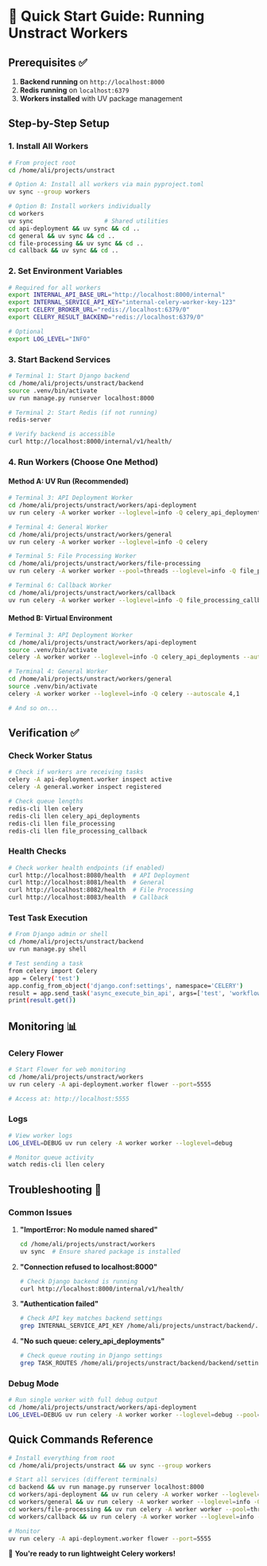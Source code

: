 # 🚀 Quick Start Guide: Running Unstract Workers

## Prerequisites ✅

1. **Backend running** on `http://localhost:8000`
2. **Redis running** on `localhost:6379` 
3. **Workers installed** with UV package management

## Step-by-Step Setup

### 1. Install All Workers

```bash
# From project root
cd /home/ali/projects/unstract

# Option A: Install all workers via main pyproject.toml
uv sync --group workers

# Option B: Install workers individually  
cd workers
uv sync                    # Shared utilities
cd api-deployment && uv sync && cd ..
cd general && uv sync && cd ..
cd file-processing && uv sync && cd ..
cd callback && uv sync && cd ..
```

### 2. Set Environment Variables

```bash
# Required for all workers
export INTERNAL_API_BASE_URL="http://localhost:8000/internal"
export INTERNAL_SERVICE_API_KEY="internal-celery-worker-key-123"
export CELERY_BROKER_URL="redis://localhost:6379/0"
export CELERY_RESULT_BACKEND="redis://localhost:6379/0"

# Optional
export LOG_LEVEL="INFO"
```

### 3. Start Backend Services

```bash
# Terminal 1: Start Django backend
cd /home/ali/projects/unstract/backend
source .venv/bin/activate
uv run manage.py runserver localhost:8000

# Terminal 2: Start Redis (if not running)
redis-server

# Verify backend is accessible
curl http://localhost:8000/internal/v1/health/
```

### 4. Run Workers (Choose One Method)

#### Method A: UV Run (Recommended)

```bash
# Terminal 3: API Deployment Worker
cd /home/ali/projects/unstract/workers/api-deployment
uv run celery -A worker worker --loglevel=info -Q celery_api_deployments

# Terminal 4: General Worker
cd /home/ali/projects/unstract/workers/general
uv run celery -A worker worker --loglevel=info -Q celery

# Terminal 5: File Processing Worker
cd /home/ali/projects/unstract/workers/file-processing
uv run celery -A worker worker --pool=threads --loglevel=info -Q file_processing --concurrency 4

# Terminal 6: Callback Worker
cd /home/ali/projects/unstract/workers/callback
uv run celery -A worker worker --loglevel=info -Q file_processing_callback
```

#### Method B: Virtual Environment

```bash
# Terminal 3: API Deployment Worker
cd /home/ali/projects/unstract/workers/api-deployment
source .venv/bin/activate
celery -A worker worker --loglevel=info -Q celery_api_deployments --autoscale 4,1

# Terminal 4: General Worker
cd /home/ali/projects/unstract/workers/general
source .venv/bin/activate
celery -A worker worker --loglevel=info -Q celery --autoscale 4,1

# And so on...
```

## Verification ✅

### Check Worker Status

```bash
# Check if workers are receiving tasks
celery -A api-deployment.worker inspect active
celery -A general.worker inspect registered

# Check queue lengths
redis-cli llen celery
redis-cli llen celery_api_deployments
redis-cli llen file_processing
redis-cli llen file_processing_callback
```

### Health Checks

```bash
# Check worker health endpoints (if enabled)
curl http://localhost:8080/health  # API Deployment
curl http://localhost:8081/health  # General
curl http://localhost:8082/health  # File Processing
curl http://localhost:8083/health  # Callback
```

### Test Task Execution

```bash
# From Django admin or shell
cd /home/ali/projects/unstract/backend
uv run manage.py shell

# Test sending a task
from celery import Celery
app = Celery('test')
app.config_from_object('django.conf:settings', namespace='CELERY')
result = app.send_task('async_execute_bin_api', args=['test', 'workflow', 'exec', []])
print(result.get())
```

## Monitoring 📊

### Celery Flower

```bash
# Start Flower for web monitoring
cd /home/ali/projects/unstract/workers
uv run celery -A api-deployment.worker flower --port=5555

# Access at: http://localhost:5555
```

### Logs

```bash
# View worker logs
LOG_LEVEL=DEBUG uv run celery -A worker worker --loglevel=debug

# Monitor queue activity
watch redis-cli llen celery
```

## Troubleshooting 🔧

### Common Issues

1. **"ImportError: No module named shared"**
   ```bash
   cd /home/ali/projects/unstract/workers
   uv sync  # Ensure shared package is installed
   ```

2. **"Connection refused to localhost:8000"**
   ```bash
   # Check Django backend is running
   curl http://localhost:8000/internal/v1/health/
   ```

3. **"Authentication failed"**
   ```bash
   # Check API key matches backend settings
   grep INTERNAL_SERVICE_API_KEY /home/ali/projects/unstract/backend/.env
   ```

4. **"No such queue: celery_api_deployments"**
   ```bash
   # Check queue routing in Django settings
   grep TASK_ROUTES /home/ali/projects/unstract/backend/backend/settings/base.py
   ```

### Debug Mode

```bash
# Run single worker with full debug output
cd /home/ali/projects/unstract/workers/api-deployment
LOG_LEVEL=DEBUG uv run celery -A worker worker --loglevel=debug --pool=solo -Q celery_api_deployments
```

## Quick Commands Reference

```bash
# Install everything from root
cd /home/ali/projects/unstract && uv sync --group workers

# Start all services (different terminals)
cd backend && uv run manage.py runserver localhost:8000
cd workers/api-deployment && uv run celery -A worker worker --loglevel=info -Q celery_api_deployments  
cd workers/general && uv run celery -A worker worker --loglevel=info -Q celery
cd workers/file-processing && uv run celery -A worker worker --pool=threads --loglevel=info -Q file_processing --concurrency 4
cd workers/callback && uv run celery -A worker worker --loglevel=info -Q file_processing_callback

# Monitor
uv run celery -A api-deployment.worker flower --port=5555
```

🎉 **You're ready to run lightweight Celery workers!**
